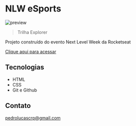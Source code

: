 # NLW eSports

![preview](./preview.png)

> Trilha Explorer

Projeto construído do evento Next Level Week da Rocketseat

[Clique aqui para acessar](https://pcrepaldi.github.io/NLW-Explorer/)

## Tecnologias

- HTML
- CSS
- Git e Github

## Contato 

pedrolucascrp@gmail.com